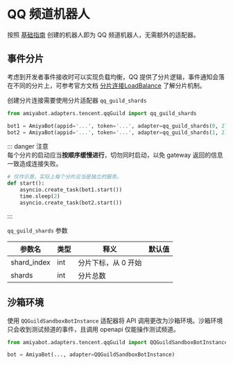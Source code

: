 # QQ 频道机器人

按照 [基础指南](/develop/basic/index.md) 创建的机器人即为 QQ 频道机器人，无需额外的适配器。

## 事件分片

考虑到开发者事件接收时可以实现负载均衡，QQ
提供了分片逻辑，事件通知会落在不同的分片上，可参考官方文档 [分片连接LoadBalance](https://bot.q.qq.com/wiki/develop/api-v2/dev-prepare/interface-framework/event-emit.html#%E5%88%86%E7%89%87%E8%BF%9E%E6%8E%A5loadbalance)
了解分片机制。

创建分片连接需要使用分片适配器 `qq_guild_shards`

```python
from amiyabot.adapters.tencent.qqGuild import qq_guild_shards

bot1 = AmiyaBot(appid='...', token='...', adapter=qq_guild_shards(0, 2))
bot2 = AmiyaBot(appid='...', token='...', adapter=qq_guild_shards(1, 2))
```

::: danger 注意<br>
每个分片的启动应当**按顺序缓慢进行**，切勿同时启动，以免 gateway 返回的信息一致造成连接失败。

```python
# 仅作示意，实际上每个分片应当是独立的服务。
def start():
    asyncio.create_task(bot1.start())
    time.sleep(2)
    asyncio.create_task(bot2.start())
```

:::

`qq_guild_shards` 参数

| 参数名         | 类型  | 释义          | 默认值 |
|-------------|-----|-------------|-----|
| shard_index | int | 分片下标，从 0 开始 |     |
| shards      | int | 分片总数        |     |

## 沙箱环境

使用 `QQGuildSandboxBotInstance` 适配器将 API 调用更改为沙箱环境。沙箱环境只会收到测试频道的事件，且调用 openapi 仅能操作测试频道。

```python
from amiyabot.adapters.tencent.qqGuild import QQGuildSandboxBotInstance

bot = AmiyaBot(..., adapter=QQGuildSandboxBotInstance)
```
